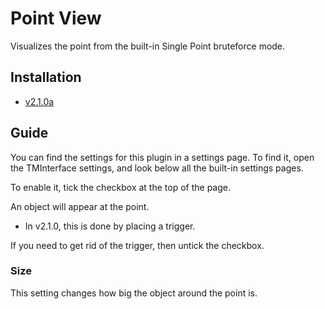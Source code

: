 # Point View

Visualizes the point from the built-in Single Point bruteforce mode.

## Installation

- [v2.1.0a](https://github.com/Sai-Moen/TMInterface-AS-SaiMoen/releases/download/v2.1.0a_small/point_view.zip)

## Guide

You can find the settings for this plugin in a settings page.
To find it, open the TMInterface settings, and look below all the built-in settings pages.

To enable it, tick the checkbox at the top of the page.

An object will appear at the point.
- In v2.1.0, this is done by placing a trigger.

If you need to get rid of the trigger, then untick the checkbox.

### Size

This setting changes how big the object around the point is.

